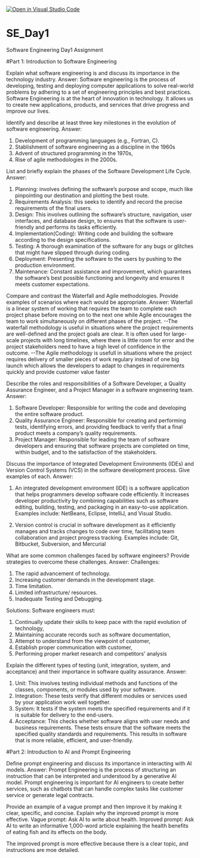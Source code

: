 [![Open in Visual Studio Code](https://classroom.github.com/assets/open-in-vscode-2e0aaae1b6195c2367325f4f02e2d04e9abb55f0b24a779b69b11b9e10269abc.svg)](https://classroom.github.com/online_ide?assignment_repo_id=15574610&assignment_repo_type=AssignmentRepo)
# SE_Day1
Software Engineering Day1 Assignment

#Part 1: Introduction to Software Engineering

Explain what software engineering is and discuss its importance in the technology industry.
Answer:
Software engineering is the process of developing, testing and deploying computer applications to solve real-world problems by adhering to a set of engineering principles and best practices.
Software Engineering is at the heart of innovation in technology. It allows us to create new applications, products, and services that drive progress and improve our lives. 


Identify and describe at least three key milestones in the evolution of software engineering.
Answer:
1. Development of programming languages (e.g., Fortran, C).
2. Stablishment of software engineering as a discipline in the 1960s
3. Advent of structured programming in the 1970s,
4. Rise of agile methodologies in the 2000s.


List and briefly explain the phases of the Software Development Life Cycle.
Answer:
1. Planning:  involves defining the software’s purpose and scope, much like pinpointing our destination and plotting the best route.
2. Requirements Analysis: this seeks to identify and record the precise requirements of the final users.
3. Design: This involves outlining the software’s structure, navigation, user interfaces, and database design, to ensures that the software is user-friendly and performs its tasks efficiently.
4. Implementation(Coding): Writing code and building the software according to the design specifications.
5. Testing: A thorough examination of the software for any bugs or glitches that might have slipped through during coding.
6. Deployment: Presenting the software to the users by pushing to the production environment.
7. Maintenance: Constant assistance and improvement, which guarantees the software’s best possible functioning and longevity and ensures it meets customer expectations.


Compare and contrast the Waterfall and Agile methodologies. Provide examples of scenarios where each would be appropriate.
Answer:
Waterfall is a linear system of working that requires the team to complete each project phase before moving on to the next one while Agile encourages the team to work simultaneously on different phases of the project.
--The waterfall methodology is useful in situations where the project requirements are well-defined and the project goals are clear. It is often used for large-scale projects with long timelines, where there is little room for error and the project stakeholders need to have a high level of confidence in the outcome.
--The Agile methodology is usefull in situations where the project requires delivery of smaller pieces of work regulary instead of one big launch which allows the developers to adapt to changes in requirements quickly and provide customer value faster

Describe the roles and responsibilities of a Software Developer, a Quality Assurance Engineer, and a Project Manager in a software engineering team.
Answer:
1. Software Developer: Responsible for writing the code and developing the entire software product.
2. Quality Assurance Engineer: Responsible for creating and performing tests, identifying errors, and providing feedback to verify that a final product meets a company’s quality requirements.
3. Project Manager: Responsible for leading the team of software developers and ensuring that software projects are completed on time, within budget, and to the satisfaction of the stakeholders. 

Discuss the importance of Integrated Development Environments (IDEs) and Version Control Systems (VCS) in the software development process. Give examples of each.
Answer:
1. An integrated development environment (IDE) is a software application that helps programmers develop software code efficiently. It increases developer productivity by combining capabilities such as software editing, building, testing, and packaging in an easy-to-use application. Examples include: NetBeans, Eclipse, IntelliJ, and Visual Studio.

2. Version control is crucial in software development as it efficiently manages and tracks changes to code over time, facilitating team collaboration and project progress tracking. Examples include: Git, Bitbucket, Subversion, and Mercurial

What are some common challenges faced by software engineers? Provide strategies to overcome these challenges.
Answer:
Challenges:
1. The rapid advancement of technology.
2. Increasing customer demands in the development stage.
3. Time limitation.
4. Limited infrastructure/ resources.
5. Inadequate Testing and Debugging.

Solutions: 
Software engineers must: 
1. Continually update their skills to keep pace with the rapid evolution of technology,
2. Maintaining accurate records such as software documentation,
3. Attempt to understand from the viewpoint of customer,
4. Establish proper communication with customer,
5. Performing proper market research and competitors' analysis


Explain the different types of testing (unit, integration, system, and acceptance) and their importance in software quality assurance.
Answer:
1. Unit: This involves testing individual methods and functions of the classes, components, or modules used by your software.
2. Integration: These tests verify that different modules or services used by your application work well together.
3. System: It tests if the system meets the specified requirements and if it is suitable for delivery to the end-users.
4. Acceptance: This checks whether software aligns with user needs and business requirements.
These tests ensure that the software meets the specified quality standards and requirements. This results in software that is more reliable, efficient, and user-friendly.

#Part 2: Introduction to AI and Prompt Engineering


Define prompt engineering and discuss its importance in interacting with AI models.
Answer:
Prompt Engineering is the process of structuring an instruction that can be interpreted and understood by a generative AI model.
Prompt engineering is important for AI engineers to create better services, such as chatbots that can handle complex tasks like customer service or generate legal contracts.

Provide an example of a vague prompt and then improve it by making it clear, specific, and concise. Explain why the improved prompt is more effective.
Vague prompt:
Ask AI to write about health.
Improved prompt:
Ask AI to write an informative 1,000-word article explaining the health benefits of eating fish and its effects on the body.

The improved prompt is more effective because there is a clear topic, and instructions are moe detailed.




